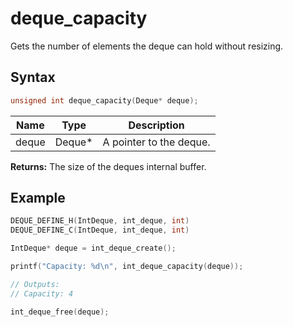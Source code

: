 # deque_capacity

Gets the number of elements the deque can hold without resizing.

## Syntax

```c
unsigned int deque_capacity(Deque* deque);
```

| Name | Type | Description |
| --- | --- | --- |
| deque | Deque* | A pointer to the deque. |

**Returns:** The size of the deques internal buffer.

## Example

```c
DEQUE_DEFINE_H(IntDeque, int_deque, int)
DEQUE_DEFINE_C(IntDeque, int_deque, int)

IntDeque* deque = int_deque_create();

printf("Capacity: %d\n", int_deque_capacity(deque));

// Outputs:
// Capacity: 4

int_deque_free(deque);
```